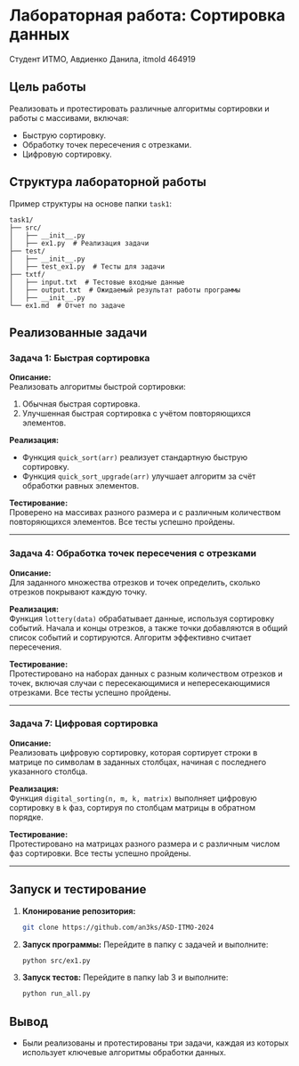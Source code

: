 # Лабораторная работа: Сортировка данных

Студент ИТМО, Авдиенко Данила, itmoId 464919

## Цель работы
Реализовать и протестировать различные алгоритмы сортировки и работы с массивами, включая:
- Быструю сортировку.
- Обработку точек пересечения с отрезками.
- Цифровую сортировку.

## Структура лабораторной работы
Пример структуры на основе папки `task1`:
```
task1/
├── src/
│   ├── __init__.py
│   ├── ex1.py  # Реализация задачи
├── test/
│   ├── __init__.py
│   ├── test_ex1.py  # Тесты для задачи
├── txtf/
│   ├── input.txt  # Тестовые входные данные
│   ├── output.txt  # Ожидаемый результат работы программы
│   ├── __init__.py
└── ex1.md  # Отчет по задаче
```

## Реализованные задачи

### Задача 1: Быстрая сортировка
**Описание:**  
Реализовать алгоритмы быстрой сортировки:
1. Обычная быстрая сортировка.
2. Улучшенная быстрая сортировка с учётом повторяющихся элементов.

**Реализация:**  
- Функция `quick_sort(arr)` реализует стандартную быструю сортировку.
- Функция `quick_sort_upgrade(arr)` улучшает алгоритм за счёт обработки равных элементов.

**Тестирование:**  
Проверено на массивах разного размера и с различным количеством повторяющихся элементов. Все тесты успешно пройдены.

---

### Задача 4: Обработка точек пересечения с отрезками
**Описание:**  
Для заданного множества отрезков и точек определить, сколько отрезков покрывают каждую точку.

**Реализация:**  
Функция `lottery(data)` обрабатывает данные, используя сортировку событий. Начала и концы отрезков, а также точки добавляются в общий список событий и сортируются. Алгоритм эффективно считает пересечения.

**Тестирование:**  
Протестировано на наборах данных с разным количеством отрезков и точек, включая случаи с пересекающимися и непересекающимися отрезками. Все тесты успешно пройдены.

---

### Задача 7: Цифровая сортировка
**Описание:**  
Реализовать цифровую сортировку, которая сортирует строки в матрице по символам в заданных столбцах, начиная с последнего указанного столбца.

**Реализация:**  
Функция `digital_sorting(n, m, k, matrix)` выполняет цифровую сортировку в `k` фаз, сортируя по столбцам матрицы в обратном порядке.

**Тестирование:**  
Протестировано на матрицах разного размера и с различным числом фаз сортировки. Все тесты успешно пройдены.

---

## Запуск и тестирование

1. **Клонирование репозитория:**
   ```bash
   git clone https://github.com/an3ks/ASD-ITMO-2024
   ```
2. **Запуск программы:**
   Перейдите в папку с задачей и выполните:
   ```bash
   python src/ex1.py
   ```
3. **Запуск тестов:**
   Перейдите в папку lab 3 и выполните:
   ```bash
   python run_all.py
   ```

## Вывод
- Были реализованы и протестированы три задачи, каждая из которых использует ключевые алгоритмы обработки данных.
